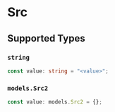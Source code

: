 # Src


## Supported Types

### `string`

```typescript
const value: string = "<value>";
```

### `models.Src2`

```typescript
const value: models.Src2 = {};
```

